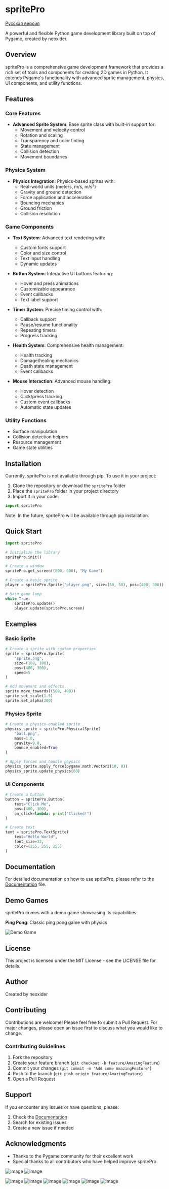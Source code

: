 # spritePro

[Русская версия](README.ru.md)

A powerful and flexible Python game development library built on top of Pygame, created by neoxider.

## Overview

spritePro is a comprehensive game development framework that provides a rich set of tools and components for creating 2D games in Python. It extends Pygame's functionality with advanced sprite management, physics, UI components, and utility functions.

## Features

### Core Features
- **Advanced Sprite System**: Base sprite class with built-in support for:
  - Movement and velocity control
  - Rotation and scaling
  - Transparency and color tinting
  - State management
  - Collision detection
  - Movement boundaries

### Physics System
- **Physics Integration**: Physics-based sprites with:
  - Real-world units (meters, m/s, m/s²)
  - Gravity and ground detection
  - Force application and acceleration
  - Bouncing mechanics
  - Ground friction
  - Collision resolution

### Game Components
- **Text System**: Advanced text rendering with:
  - Custom fonts support
  - Color and size control
  - Text input handling
  - Dynamic updates

- **Button System**: Interactive UI buttons featuring:
  - Hover and press animations
  - Customizable appearance
  - Event callbacks
  - Text label support

- **Timer System**: Precise timing control with:
  - Callback support
  - Pause/resume functionality
  - Repeating timers
  - Progress tracking

- **Health System**: Comprehensive health management:
  - Health tracking
  - Damage/healing mechanics
  - Death state management
  - Event callbacks

- **Mouse Interaction**: Advanced mouse handling:
  - Hover detection
  - Click/press tracking
  - Custom event callbacks
  - Automatic state updates

### Utility Functions
- Surface manipulation
- Collision detection helpers
- Resource management
- Game state utilities

## Installation

Currently, spritePro is not available through pip. To use it in your project:

1. Clone the repository or download the `spritePro` folder
2. Place the `spritePro` folder in your project directory
3. Import it in your code:
```python
import spritePro
```

Note: In the future, spritePro will be available through pip installation.

## Quick Start

```python
import spritePro

# Initialize the library
spritePro.init()

# Create a window
spritePro.get_screen((800, 600), "My Game")

# Create a basic sprite
player = spritePro.Sprite("player.png", size=(50, 50), pos=(400, 300))

# Main game loop
while True:
    spritePro.update()
    player.update(spritePro.screen)
```

## Examples

### Basic Sprite
```python
# Create a sprite with custom properties
sprite = spritePro.Sprite(
    "sprite.png",
    size=(100, 100),
    pos=(400, 300),
    speed=5
)

# Add movement and effects
sprite.move_towards((500, 400))
sprite.set_scale(1.5)
sprite.set_alpha(200)
```

### Physics Sprite
```python
# Create a physics-enabled sprite
physics_sprite = spritePro.PhysicalSprite(
    "ball.png",
    mass=1.0,
    gravity=9.8,
    bounce_enabled=True
)

# Apply forces and handle physics
physics_sprite.apply_force(pygame.math.Vector2(10, 0))
physics_sprite.update_physics(60)
```

### UI Components
```python
# Create a button
button = spritePro.Button(
    text="Click Me",
    pos=(400, 300),
    on_click=lambda: print("Clicked!")
)

# Create text
text = spritePro.TextSprite(
    text="Hello World",
    font_size=32,
    color=(255, 255, 255)
)
```

## Documentation

For detailed documentation on how to use spritePro, please refer to the [Documentation](DOCUMENTATION.md) file.

## Demo Games

spritePro comes with a demo game showcasing its capabilities:

**Ping Pong**: Classic ping pong game with physics

![Demo Game](https://github.com/user-attachments/assets/153ddc64-18d7-4d8a-b0c2-baa12b4e77bc)

## License

This project is licensed under the MIT License - see the LICENSE file for details.

## Author

Created by neoxider

## Contributing

Contributions are welcome! Please feel free to submit a Pull Request. For major changes, please open an issue first to discuss what you would like to change.

### Contributing Guidelines
1. Fork the repository
2. Create your feature branch (`git checkout -b feature/AmazingFeature`)
3. Commit your changes (`git commit -m 'Add some AmazingFeature'`)
4. Push to the branch (`git push origin feature/AmazingFeature`)
5. Open a Pull Request

## Support

If you encounter any issues or have questions, please:
1. Check the [Documentation](DOCUMENTATION.md)
2. Search for existing issues
3. Create a new issue if needed

## Acknowledgments

- Thanks to the Pygame community for their excellent work
- Special thanks to all contributors who have helped improve spritePro


![image](https://github.com/user-attachments/assets/153ddc64-18d7-4d8a-b0c2-baa12b4e77bc)
![image](https://github.com/user-attachments/assets/ca405e6c-06b7-4494-8c8c-8a04fb173e8d)


![image](https://github.com/user-attachments/assets/feef0139-9605-4890-a28f-9c7f7e1f4e5a)
![image](https://github.com/user-attachments/assets/12998d5d-cf32-46c3-806b-49d9f37c1a29)
![image](https://github.com/user-attachments/assets/e8034e50-7724-4456-aaa4-ff75fa7447e5)
![image](https://github.com/user-attachments/assets/599fa2e8-e57a-4822-bebb-6b424d50fd86)
![image](https://github.com/user-attachments/assets/c7a00c20-3e8a-438e-8e84-08e260217d81)
![image](https://github.com/user-attachments/assets/43b29fbc-957a-4da0-9753-80f2a632d55e)








